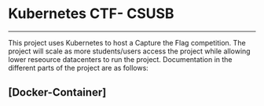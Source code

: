 # Kubernetes CTF- CSUSB
---

This project uses Kubernetes to host a Capture the Flag competition. The project will scale as more students/users access the project while allowing lower reseource datacenters to run the project. Documentation in the different parts of the project are as follows:

## [Docker-Container]